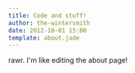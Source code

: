 ```yaml
---
title: Code and stuff!
author: the-wintersmith
date: 2012-10-01 15:00
template: about.jade
---
```


rawr. I'm like editing the about page!





